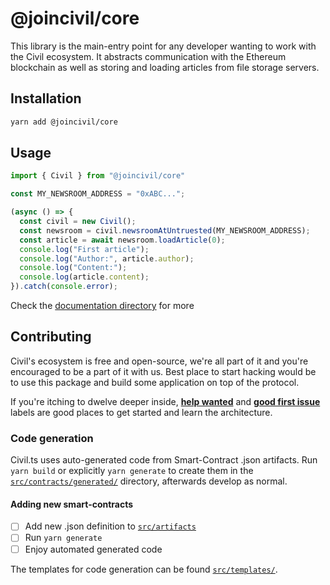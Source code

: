 # @joincivil/core

This library is the main-entry point for any developer wanting to work with the Civil ecosystem. It abstracts communication with the Ethereum blockchain as well as storing and loading articles from file storage servers.

## Installation

```bash
yarn add @joincivil/core
```

## Usage

```typescript
import { Civil } from "@joincivil/core"

const MY_NEWSROOM_ADDRESS = "0xABC...";

(async () => {
  const civil = new Civil();
  const newsroom = civil.newsroomAtUntruested(MY_NEWSROOM_ADDRESS);
  const article = await newsroom.loadArticle(0);
  console.log("First article");
  console.log("Author:", article.author);
  console.log("Content:");
  console.log(article.content);
}).catch(console.error);
```

Check the [documentation directory](./doc) for more

## Contributing

Civil's ecosystem is free and open-source, we're all part of it and you're encouraged to be a part of it with us.
Best place to start hacking would be to use this package and build some application on top of the protocol.

If you're itching to dwelve deeper inside, [**help wanted**](https://github.com/joincivil/Civil/issues?q=is%3Aissue+is%3Aopen+label%3A%22help+wanted%22)
and [**good first issue**](https://github.com/joincivil/Civil/issues?q=is%3Aissue+is%3Aopen+label%3A%22good+first+issue%22) labels are good places to get started and learn the architecture.

### Code generation

Civil.ts uses auto-generated code from Smart-Contract .json artifacts.
Run `yarn build` or explicitly `yarn generate` to create them in the [`src/contracts/generated/`](./src/contracts/generated/) directory, afterwards develop as normal.

#### Adding new smart-contracts

- [ ] Add new .json definition to [`src/artifacts`](./src/artifacts/)
- [ ] Run `yarn generate`
- [ ] Enjoy automated generated code

The templates for code generation can be found [`src/templates/`](./src/templates).
